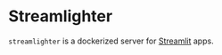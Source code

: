 # Streamlighter

`streamlighter` is a dockerized server for [Streamlit](https://streamlit.io/) apps.
